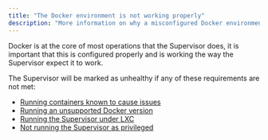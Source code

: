 ```yaml
---
title: "The Docker environment is not working properly"
description: "More information on why a misconfigured Docker environment mark the system as unhealthy."
---
```


Docker is at the core of most operations that the Supervisor does, it is important that this is configured properly and is working the way the Supervisor expect it to work.

The Supervisor will be marked as unhealthy if any of these requirements are not met:

- [Running containers known to cause issues](/more-info/unsupported/container)
- [Running an unsupported Docker version](/more-info/unsupported/docker_version)
- [Running the Supervisor under LXC](/more-info/unsupported/lxc)
- [Not running the Supervisor as privileged](/more-info/unsupported/privileged)
